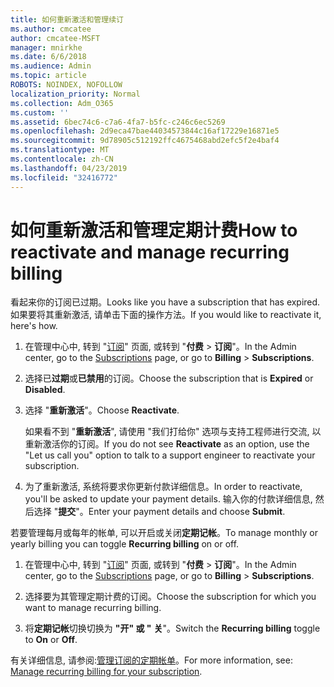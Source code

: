 ```yaml
---
title: 如何重新激活和管理续订
ms.author: cmcatee
author: cmcatee-MSFT
manager: mnirkhe
ms.date: 6/6/2018
ms.audience: Admin
ms.topic: article
ROBOTS: NOINDEX, NOFOLLOW
localization_priority: Normal
ms.collection: Adm_O365
ms.custom: ''
ms.assetid: 6bec74c6-c7a6-4fa7-b5fc-c246c6ec5269
ms.openlocfilehash: 2d9eca47bae44034573844c16af17229e16871e5
ms.sourcegitcommit: 9d78905c512192ffc4675468abd2efc5f2e4baf4
ms.translationtype: MT
ms.contentlocale: zh-CN
ms.lasthandoff: 04/23/2019
ms.locfileid: "32416772"
---
```

# <a name="how-to-reactivate-and-manage-recurring-billing"></a><span data-ttu-id="a8240-102">如何重新激活和管理定期计费</span><span class="sxs-lookup"><span data-stu-id="a8240-102">How to reactivate and manage recurring billing</span></span>

<span data-ttu-id="a8240-103">看起来你的订阅已过期。</span><span class="sxs-lookup"><span data-stu-id="a8240-103">Looks like you have a subscription that has expired.</span></span> <span data-ttu-id="a8240-104">如果要将其重新激活, 请单击下面的操作方法。</span><span class="sxs-lookup"><span data-stu-id="a8240-104">If you would like to reactivate it, here's how.</span></span>
  
1. <span data-ttu-id="a8240-105">在管理中心中, 转到 "[订阅](https://go.microsoft.com/fwlink/p/?linkid=842054)" 页面, 或转到 "**付费** \> **订阅**"。</span><span class="sxs-lookup"><span data-stu-id="a8240-105">In the Admin center, go to the [Subscriptions](https://go.microsoft.com/fwlink/p/?linkid=842054) page, or go to **Billing** \> **Subscriptions**.</span></span>
    
2. <span data-ttu-id="a8240-106">选择已**过期**或**已禁用**的订阅。</span><span class="sxs-lookup"><span data-stu-id="a8240-106">Choose the subscription that is **Expired** or **Disabled**.</span></span>
    
3. <span data-ttu-id="a8240-107">选择 "**重新激活**"。</span><span class="sxs-lookup"><span data-stu-id="a8240-107">Choose **Reactivate**.</span></span>
    
    <span data-ttu-id="a8240-108">如果看不到 "**重新激活**", 请使用 "我们打给你" 选项与支持工程师进行交流, 以重新激活你的订阅。</span><span class="sxs-lookup"><span data-stu-id="a8240-108">If you do not see **Reactivate** as an option, use the "Let us call you" option to talk to a support engineer to reactivate your subscription.</span></span> 
    
4. <span data-ttu-id="a8240-109">为了重新激活, 系统将要求你更新付款详细信息。</span><span class="sxs-lookup"><span data-stu-id="a8240-109">In order to reactivate, you'll be asked to update your payment details.</span></span> <span data-ttu-id="a8240-110">输入你的付款详细信息, 然后选择 "**提交**"。</span><span class="sxs-lookup"><span data-stu-id="a8240-110">Enter your payment details and choose **Submit**.</span></span>
    
<span data-ttu-id="a8240-111">若要管理每月或每年的帐单, 可以开启或关闭**定期记帐**。</span><span class="sxs-lookup"><span data-stu-id="a8240-111">To manage monthly or yearly billing you can toggle **Recurring billing** on or off.</span></span> 
  
1. <span data-ttu-id="a8240-112">在管理中心中, 转到 "[订阅](https://go.microsoft.com/fwlink/p/?linkid=842054)" 页面, 或转到 "**付费** \> **订阅**"。</span><span class="sxs-lookup"><span data-stu-id="a8240-112">In the Admin center, go to the [Subscriptions](https://go.microsoft.com/fwlink/p/?linkid=842054) page, or go to **Billing** \> **Subscriptions**.</span></span>
    
2. <span data-ttu-id="a8240-113">选择要为其管理定期计费的订阅。</span><span class="sxs-lookup"><span data-stu-id="a8240-113">Choose the subscription for which you want to manage recurring billing.</span></span>
    
3. <span data-ttu-id="a8240-114">将**定期记帐**切换切换为 **"开" 或 "** **关**"。</span><span class="sxs-lookup"><span data-stu-id="a8240-114">Switch the **Recurring billing** toggle to **On** or **Off**.</span></span>
    
<span data-ttu-id="a8240-115">有关详细信息, 请参阅:[管理订阅的定期帐单](https://support.office.com/article/8d83b530-f4ca-47f6-a666-e5791cbacc7e)。</span><span class="sxs-lookup"><span data-stu-id="a8240-115">For more information, see: [Manage recurring billing for your subscription](https://support.office.com/article/8d83b530-f4ca-47f6-a666-e5791cbacc7e).</span></span>
  

